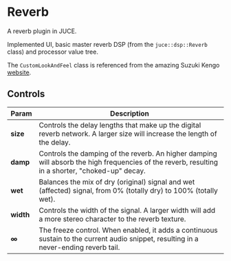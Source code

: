 # Reverb
A reverb plugin in JUCE.

Implemented UI, basic master reverb DSP (from the `juce::dsp::Reverb` class) and processor value tree.

The `CustomLookAndFeel` class is referenced from the amazing Suzuki Kengo [website](https://suzuki-kengo.dev/posts/dial-customization).

## Controls

| Param | Description |
| --- | --- |
| **size** | Controls the delay lengths that make up the digital reverb network. A larger size will increase the length of the delay. |
| **damp** | Controls the damping of the reverb. An higher damping will absorb the high frequencies of the reverb, resulting in a shorter, "choked-up" decay. |
| **wet** | Balances the mix of dry (original) signal and wet (affected) signal, from 0% (totally dry) to 100% (totally wet). |
| **width** | Controls the width of the signal. A larger width will add a more stereo character to the reverb texture. |
| **∞** | The freeze control. When enabled, it adds a continuous sustain to the current audio snippet, resulting in a never-ending reverb tail. |
